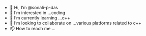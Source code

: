 - 👋 Hi, I’m @sonali-p-das
- 👀 I’m interested in ...coding
- 🌱 I’m currently learning ...c++
- 💞️ I’m looking to collaborate on ...various platforms related to c++
- 📫 How to reach me ...

<!---
sonali-p-das/sonali-p-das is a ✨ special ✨ repository because its `README.md` (this file) appears on your GitHub profile.
You can click the Preview link to take a look at your changes.
--->
